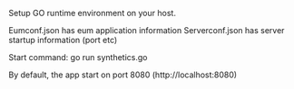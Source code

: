 Setup GO runtime environment on your host.

Eumconf.json has eum application information
Serverconf.json has server startup information (port etc)

Start command: go run synthetics.go

By default, the app start on port 8080 (http://localhost:8080)
